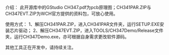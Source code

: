 介绍：
此开源库中的GStudio CH347.pdf为pcb原理图；CH341PAR.ZIP与CH347EVT.ZIP为WCH官方提供的资料包，可放心使用。

使用方式：
1、解压CH341PAR.ZIP，进入CH341PAR文件夹，运行SETUP.EXE安装芯片驱动；
2、解压CH347EVT.ZIP，进入TOOLS/CH347Demo/Release文件夹，运行CH347Demo.exe，亦可根据自身需求更改软件源码。

其他工具正在开发中，请持续关注。
